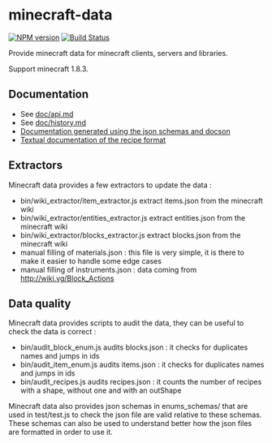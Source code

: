 # minecraft-data 
[![NPM version](https://badge.fury.io/js/minecraft-data.svg)](http://badge.fury.io/js/minecraft-data) [![Build Status](https://circleci.com/gh/PrismarineJS/minecraft-data.svg?style=shield)](https://circleci.com/gh/PrismarineJS/minecraft-data)

Provide minecraft data for minecraft clients, servers and libraries.

Support minecraft 1.8.3.

## Documentation

 * See [doc/api.md](doc/api.md)
 * See [doc/history.md](doc/history.md)
 * [Documentation generated using the json schemas and docson](http://prismarinejs.github.io/minecraft-data/)
 * [Textual documentation of the recipe format](doc/recipes.md)

## Extractors

Minecraft data provides a few extractors to update the data :

 * bin/wiki_extractor/item_extractor.js extract items.json from the minecraft wiki
 * bin/wiki_extractor/entities_extractor.js extract entities.json from the minecraft wiki
 * bin/wiki_extractor/blocks_extractor.js extract blocks.json from the minecraft wiki
 * manual filling of materials.json : this file is very simple, it is there to make it easier to handle some edge cases
 * manual filling of instruments.json : data coming from http://wiki.vg/Block_Actions

## Data quality

Minecraft data provides scripts to audit the data, they can be useful to check the data is correct :

 * bin/audit_block_enum.js audits blocks.json : it checks for duplicates names and jumps in ids
 * bin/audit_item_enum.js audits items.json : it checks for duplicates names and jumps in ids
 * bin/audit_recipes.js audits recipes.json : it counts the number of recipes with a shape, without one and with an outShape 
 
Minecraft data also provides json schemas in enums_schemas/ that are used in test/test.js to check the json file are valid relative to these schemas.
These schemas can also be used to understand better how the json files are formatted in order to use it.